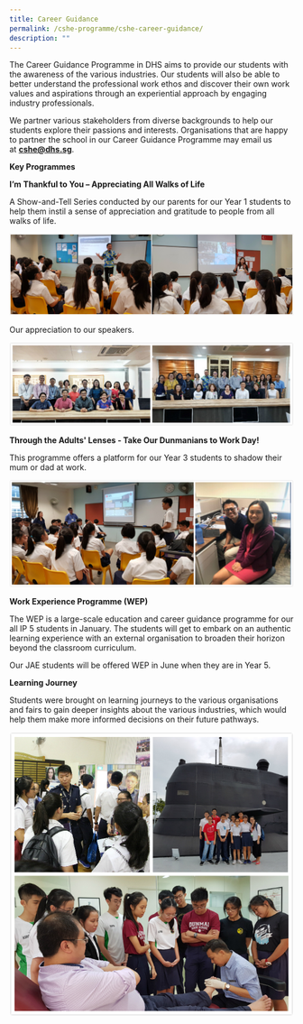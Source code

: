 ```yaml
---
title: Career Guidance
permalink: /cshe-programme/cshe-career-guidance/
description: ""
---
```

The Career Guidance Programme in DHS aims to provide our students with the awareness of the various industries. Our students will also be able to better understand the professional work ethos and discover their own work values and aspirations through an experiential approach by engaging industry professionals.

We partner various stakeholders from diverse backgrounds to help our students explore their passions and interests. Organisations that are happy to partner the school in our Career Guidance Programme may email us at **[cshe@dhs.sg](https://dunmanhigh.moe.edu.sg/cshe-career-guidance/cshe@dhs.sg)**.

**Key Programmes**

**I’m** **Thankful to You – Appreciating All Walks of Life**

A Show-and-Tell Series conducted by our parents for our Year 1 students to help them instil a sense of appreciation and gratitude to people from all walks of life.

![](/images/Homepage/speaker_collage.jpg)

Our appreciation to our speakers.

![](/images/speakers.jpg)

**Through the Adults' Lenses - Take Our Dunmanians to Work Day!**  

This programme offers a platform for our
Year 3 students to shadow their mum or dad at work.

![](/images/Homepage/work-day.jpg)

**Work Experience Programme (WEP)**  

The WEP is a large-scale education and career guidance programme for our all IP 5 students in January. The students will get to embark on an authentic learning experience with an external organisation to broaden their horizon beyond the classroom curriculum. 

Our JAE students will be offered WEP in June when they are in Year 5.



**Learning Journey**

Students were brought on learning journeys to the various organisations and fairs to gain deeper insights about the various industries, which would help them make more informed decisions on their future pathways.

![](/images/Learning-Journey.jpg)